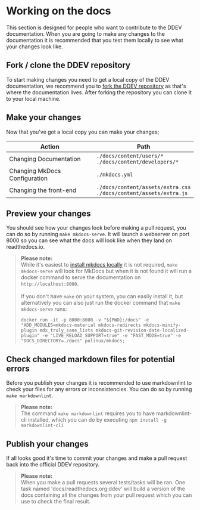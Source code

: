 # Working on the docs

This section is designed for people who want to contribute to the DDEV documentation. 
When you are going to make any changes to the documentation it is recommended that you test them locally to see what your changes look like.

## Fork / clone the DDEV repository

To start making changes you need to get a local copy of the DDEV documentation, we recommend you to [fork the DDEV repository](https://github.com/drud/ddev/fork) as that's where the documentation lives. 
After forking the repository you can clone it to your local machine.

## Make your changes

Now that you've got a local copy you can make your changes;

| Action                        | Path                                                                    |
|-------------------------------|-------------------------------------------------------------------------|
| Changing Documentation        | `./docs/content/users/*` <br> `./docs/content/developers/*`             |
| Changing MkDocs Configuration | `./mkdocs.yml`                                                          |
| Changing the front-end        | `./docs/content/assets/extra.css` <br> `./docs/content/assets/extra.js` |

## Preview your changes

You should see how your changes look before making a pull request, you can do so by running `make mkdocs-serve`.
It will launch a webserver on port 8000 so you can see what the docs will look like when they land on readthedocs.io.
> **Please note:** <br>
> While it's easiest to [install mkdocs locally](https://www.mkdocs.org/user-guide/installation/) it is not required, `make mkdocs-serve` will look for MkDocs but when it is not found it will run a docker command to serve the documentation on `http://localhost:8000`.<br><br>
> If you don't have `make` on your system, you can easily install it, but alternatively you can also just run the docker command that `make mkdocs-serve` runs:
>
> ```
> docker run -it -p 8000:8000 -v "${PWD}:/docs" -e "ADD_MODULES=mkdocs-material mkdocs-redirects mkdocs-minify-plugin mdx_truly_sane_lists mkdocs-git-revision-date-localized-plugin" -e "LIVE_RELOAD_SUPPORT=true" -e "FAST_MODE=true" -e "DOCS_DIRECTORY=./docs" polinux/mkdocs;
> ```

## Check changed markdown files for potential errors

Before you publish your changes it is recommended to use markdownlint to check your files for any errors or inconsistencies.
You can do so by running `make markdownlint`.
> **Please note:** <br>
> The command `make markdownlint` requires you to have markdownlint-cli installed, which you can do by executing `npm install -g markdownlint-cli`

## Publish your changes

If all looks good it's time to commit your changes and make a pull request back into the official DDEV repository.
> **Please note:** <br>
> When you make a pull requests several tests/tasks will be ran.
> One task named 'docs/readthedocs.org:ddev' will build a version of the docs containing all the changes from your pull request which you can use to check the final result.
